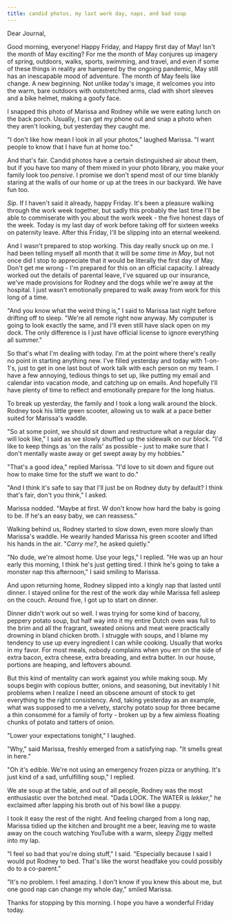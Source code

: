 ```yaml
---
title: candid photos, my last work day, naps, and bad soup
---
```


Dear Journal,

Good morning, everyone!  Happy Friday, and Happy first day of May!
Isn't the month of May exciting?  For me the month of May conjures up
imagery of spring, outdoors, walks, sports, swimming, and travel, and
even if some of these things in reality are hampered by the ongoing
pandemic, May still has an inescapable mood of adventure.  The month
of May feels like change.  A new beginning.  Not unlike today's image,
it welcomes you into the warm, bare outdoors with outstretched arms,
clad with short sleeves and a bike helmet, making a goofy face.

I snapped this photo of Marissa and Rodney while we were eating lunch
on the back porch.  Usually, I can get my phone out and snap a photo
when they aren't looking, but yesterday they caught me.

"I don't like how mean I look in all your photos," laughed Marissa.
"I want people to know that I have fun at home too."

And that's fair.  Candid photos have a certain distinguished air about
them, but if you have too many of them mixed in your photo library,
you make your family look too _pensive_.  I promise we don't spend
most of our time blankly staring at the walls of our home or up at the
trees in our backyard.  We have fun too.

_Sip_.  If I haven't said it already, happy Friday.  It's been a
pleasure walking through the work week together, but sadly this
probably the last time I'll be able to commiserate with you about the
work week - the five honest days of the week.  Today is my last day of
work before taking off for sixteen weeks on paternity leave.  After
this Friday, I'll be slipping into an eternal weekend.

And I wasn't prepared to stop working.  This day really snuck up on
me.  I had been telling myself all month that it will be _some time in
May_, but not once did I stop to appreciate that it would be literally
the first day of May.  Don't get me wrong - I'm prepared for this on
an official capacity.  I already worked out the details of parental
leave, I've squared up our insurance, we've made provisions for Rodney
and the dogs while we're away at the hospital.  I just wasn't
emotionally prepared to walk away from work for this long of a time.

"And you know what the weird thing is," I said to Marissa last night
before drifting off to sleep.  "We're all remote right now anyway.  My
computer is going to look exactly the same, and I'll even still have
slack open on my dock.  The only difference is I just have official
license to ignore everything all summer."

So that's what I'm dealing with today.  I'm at the point where there's
really no point in starting anything new.  I've filled yesterday and
today with 1-on-1's, just to get in one last bout of work talk with
each person on my team.  I have a few annoying, tedious things to set
up, like putting my email and calendar into vacation mode, and
catching up on emails.  And hopefully I'll have plenty of time to
reflect and emotionally prepare for the long hiatus.

To break up yesterday, the family and I took a long walk around the
block.  Rodney took his little green scooter, allowing us to walk at a
pace better suited for Marissa's waddle.

"So at some point, we should sit down and restructure what a regular
day will look like," I said as we slowly shuffled up the sidewalk on
our block.  "I'd like to keep things as 'on the rails' as possible -
just to make sure that I don't mentally waste away or get swept away
by my hobbies."

"That's a good idea," replied Marissa.  "I'd love to sit down and
figure out how to make time for the stuff we want to do."

"And I think it's safe to say that I'll just be on Rodney duty by
default?  I think that's fair, don't you think," I asked.

Marissa nodded.  "Maybe at first.  W don't know how hard the baby is
going to be.  If he's an easy baby, we can reassess."

Walking behind us, Rodney started to slow down, even more slowly than
Marissa's waddle.  He wearily handed Marissa his green scooter and
lifted his hands in the air.  "_Carry me?_, he asked quietly."

"No dude, we're almost home.  Use your legs," I replied.  "He was up
an hour early this morning, I think he's just getting tired.  I think
he's going to take a monster nap this afternoon," I said smiling to
Marissa.

And upon returning home, Rodney slipped into a kingly nap that lasted
until dinner.  I stayed online for the rest of the work day while
Marissa fell asleep on the couch.  Around five, I got up to start on
dinner.

Dinner didn't work out so well.  I was trying for some kind of bacony,
peppery potato soup, but half way into it my entire Dutch oven was
full to the brim and all the fragrant, sweated onions and meat were
practically drowning in bland chicken broth.  I struggle with soups,
and I blame my tendency to use up every ingredient I can while
cooking.  Usually that works in my favor.  For most meals, nobody
complains when you err on the side of extra bacon, extra cheese, extra
breading, and extra butter.  In our house, portions are heaping, and
leftovers abound.

But this kind of mentality can work against you while making soup.  My
soups begin with copious butter, onions, and seasoning, but inevitably
I hit problems when I realize I need an obscene amount of stock to get
everything to the right consistency.  And, taking yesterday as an
example, what was supposed to me a velvety, starchy potato soup for
three became a thin consommé for a family of forty - broken up by a
few aimless floating chunks of potato and tatters of onion.

"Lower your expectations tonight," I laughed.

"Why," said Marissa, freshly emerged from a satisfying nap.  "It
smells great in here."

"Oh it's edible.  We're not using an emergency frozen pizza or
anything.  It's just kind of a sad, unfulfilling soup," I replied.

We ate soup at the table, and out of all people, Rodney was the most
enthusiastic over the botched meal.  "Dada LOOK.  The WATER is
_lekker_," he exclaimed after lapping his broth out of his bowl like a
puppy.

I took it easy the rest of the night.  And feeling charged from a long
nap, Marissa tidied up the kitchen and brought me a beer, leaving me
to waste away on the couch watching YouTube with a warm, sleepy Ziggy
melted into my lap.

"I feel so bad that you're doing stuff," I said.  "Especially because
I said I would put Rodney to bed.  That's like the worst headfake you
could possibly do to a co-parent."

"It's no problem.  I feel amazing.  I don't know if you knew this
about me, but one good nap can change my whole day," smiled Marissa.

Thanks for stopping by this morning.  I hope you have a wonderful
Friday today.
